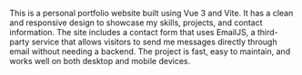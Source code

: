 This is a personal portfolio website built using Vue 3 and Vite. It has a clean and responsive design to showcase my skills, projects, and contact information. The site includes a contact form that uses EmailJS, a third-party service that allows visitors to send me messages directly through email without needing a backend. The project is fast, easy to maintain, and works well on both desktop and mobile devices.
